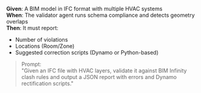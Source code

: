 **Given**: A BIM model in IFC format with multiple HVAC systems  
**When**: The validator agent runs schema compliance and detects geometry overlaps  
**Then**: It must report:
- Number of violations
- Locations (Room/Zone)
- Suggested correction scripts (Dynamo or Python-based)

> Prompt:  
"Given an IFC file with HVAC layers, validate it against BIM Infinity clash rules and output a JSON report with errors and Dynamo rectification scripts."
